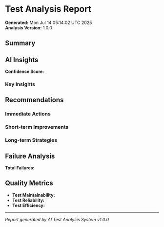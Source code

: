 # Test Analysis Report

**Generated:** Mon Jul 14 05:14:02 UTC 2025  
**Analysis Version:** 1.0.0

## Summary



## AI Insights



**Confidence Score:** 

### Key Insights


## Recommendations

### Immediate Actions


### Short-term Improvements  


### Long-term Strategies


## Failure Analysis

**Total Failures:** 

## Quality Metrics

- **Test Maintainability:** 
- **Test Reliability:**   
- **Test Efficiency:** 

---
*Report generated by AI Test Analysis System v1.0.0*

